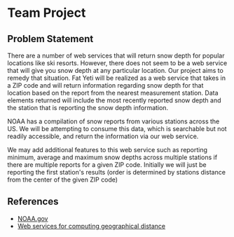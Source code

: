 # Team Project

## Problem Statement

There are a number of web services that will return snow depth for popular locations like ski resorts.  However, there does not seem to be a web service that will give you snow depth at any particular location.  Our project aims to remedy that situation.  Fat Yeti will be realized as a web service that takes in a ZIP code and will return information regarding snow depth for that location based on the report from the nearest measurement station.  Data elements returned will include the most recently reported snow depth and the station that is reporting the snow depth information.

NOAA has a compilation of snow reports from various stations across the US.  We will be attempting to consume this data, which is searchable but not readily accessible, and return the information via our web service.

We may add additional features to this web service such as reporting minimum, average and maximum snow depths across multiple stations if there are multiple reports for a given ZIP code.  Initially we will just be reporting the first station's results (order is determined by stations distance from the center of the given ZIP code)

## References
- [NOAA.gov](http://www.nohrsc.noaa.gov/nsa/reports.html?region=National&var=snowfall&dy=2016&dm=3&dd=5&units=e&gui=1)
- [Web services for computing geographical distance](https://www.geosvc.com/docs/Ref)

